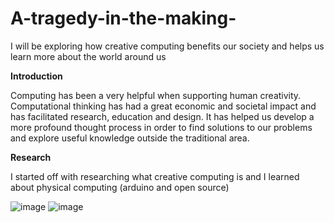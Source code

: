 # A-tragedy-in-the-making-
I will be exploring how creative computing benefits our society and helps us learn more about the world around us 

**Introduction** 

Computing has been a very helpful when supporting human creativity. Computational thinking has had a great economic and societal impact and has facilitated research, education and design. It has helped us develop a more profound thought process in order to find solutions to our problems and explore useful knowledge outside the traditional area.

**Research**

I started off with researching what creative computing is and I learned about physical computing (arduino and open source)

![image](https://user-images.githubusercontent.com/93553075/140457967-7247d1ee-56b8-4566-93ee-ae81fbdd7f74.png)
![image](https://user-images.githubusercontent.com/93553075/140455778-8c3e1e88-2f55-4293-8f97-5bc2530263cd.png)
